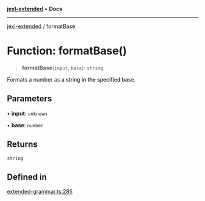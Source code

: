 [**jexl-extended**](../README.md) • **Docs**

***

[jexl-extended](../globals.md) / formatBase

# Function: formatBase()

> **formatBase**(`input`, `base`): `string`

Formats a number as a string in the specified base.

## Parameters

• **input**: `unknown`

• **base**: `number`

## Returns

`string`

## Defined in

[extended-grammar.ts:285](https://github.com/nikoraes/jexl-extended/blob/06a031f168fa218082d7ed9df57973f42e70c755/src/extended-grammar.ts#L285)
